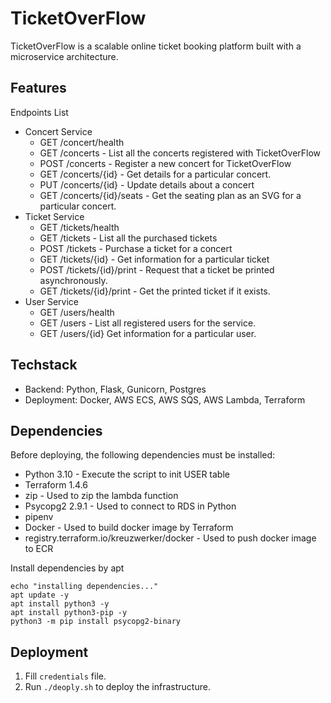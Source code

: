 # TicketOverFlow
TicketOverFlow is a scalable online ticket booking platform built with a microservice architecture.

## Features
Endpoints List
- Concert Service
  - GET /concert/health
  - GET /concerts - List all the concerts registered with TicketOverFlow
  - POST /concerts - Register a new concert for TicketOverFlow
  - GET /concerts/{id} - Get details for a particular concert.
  - PUT /concerts/{id} - Update details about a concert
  - GET /concerts/{id}/seats - Get the seating plan as an SVG for a particular concert.
- Ticket Service
  - GET /tickets/health
  - GET /tickets - List all the purchased tickets
  - POST /tickets - Purchase a ticket for a concert
  - GET /tickets/{id} - Get information for a particular ticket
  - POST /tickets/{id}/print - Request that a ticket be printed asynchronously.
  - GET /tickets/{id}/print - Get the printed ticket if it exists.
- User Service
  - GET /users/health
  - GET /users - List all registered users for the service.
  - GET /users/{id} Get information for a particular user.

## Techstack
- Backend: Python, Flask, Gunicorn, Postgres
- Deployment: Docker, AWS ECS, AWS SQS, AWS Lambda, Terraform

## Dependencies

Before deploying, the following dependencies must be installed:

- Python 3.10 - Execute the script to init USER table
- Terraform 1.4.6
- zip - Used to zip the lambda function
- Psycopg2 2.9.1 - Used to connect to RDS in Python
- pipenv
- Docker - Used to build docker image by Terraform
- registry.terraform.io/kreuzwerker/docker - Used to push docker image to ECR

Install dependencies by apt

```angular2html
echo "installing dependencies..."
apt update -y
apt install python3 -y
apt install python3-pip -y
python3 -m pip install psycopg2-binary

```

## Deployment

1. Fill `credentials` file.
2. Run `./deoply.sh` to deploy the infrastructure.
   
